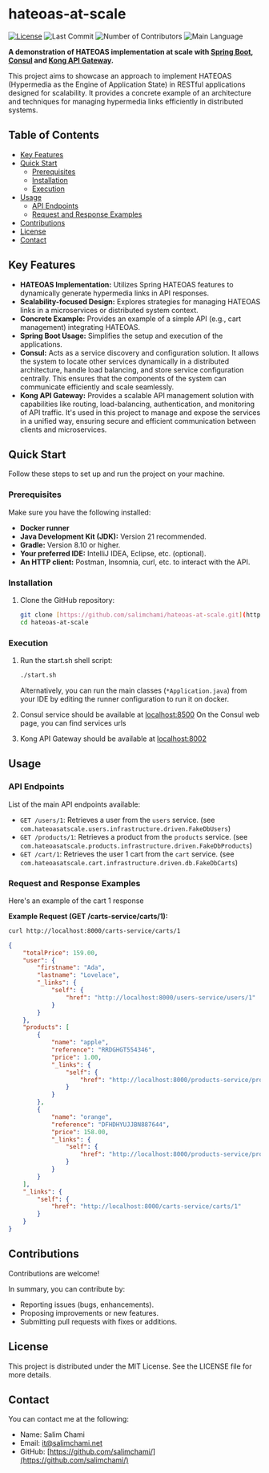 # hateoas-at-scale

[![License](https://img.shields.io/badge/license-MIT-blue.svg)](LICENSE.md)
![Last Commit](https://img.shields.io/github/last-commit/salimchami/hateoas-at-scale)
![Number of Contributors](https://img.shields.io/github/contributors/salimchami/hateoas-at-scale)
![Main Language](https://img.shields.io/github/languages/top/salimchami/hateoas-at-scale)

**A demonstration of HATEOAS implementation at scale with [Spring Boot](https://spring.io/projects/spring-boot), [Consul](https://developer.hashicorp.com/consul) and [Kong API Gateway](https://konghq.com).**

This project aims to showcase an approach to implement HATEOAS (Hypermedia as the Engine of Application State) in RESTful applications designed for scalability. It provides a concrete example of an architecture and techniques for managing hypermedia links efficiently in distributed systems.

## Table of Contents

* [Key Features](#key-features)
* [Quick Start](#quick-start)
    * [Prerequisites](#prerequisites)
    * [Installation](#installation)
    * [Execution](#execution)
* [Usage](#usage)
    * [API Endpoints](#api-endpoints)
    * [Request and Response Examples](#request-and-response-examples)
* [Contributions](#contributions)
* [License](#license)
* [Contact](#contact)

## Key Features

* **HATEOAS Implementation:** Utilizes Spring HATEOAS features to dynamically generate hypermedia links in API responses.
* **Scalability-focused Design:** Explores strategies for managing HATEOAS links in a microservices or distributed system context.
* **Concrete Example:** Provides an example of a simple API (e.g., cart management) integrating HATEOAS.
* **Spring Boot Usage:** Simplifies the setup and execution of the applications.
* **Consul:** Acts as a service discovery and configuration solution. It allows the system to locate other services
  dynamically in a distributed architecture, handle load balancing, and store service configuration centrally. This
  ensures that the components of the system can communicate efficiently and scale seamlessly.
* **Kong API Gateway:** Provides a scalable API management solution with capabilities like routing, load-balancing,
authentication, and monitoring of API traffic. It's used in this project to manage and expose the services in a unified
way, ensuring secure and efficient communication between clients and microservices.

## Quick Start

Follow these steps to set up and run the project on your machine.

### Prerequisites

Make sure you have the following installed:
* **Docker runner**
* **Java Development Kit (JDK):** Version 21 recommended.
* **Gradle:** Version 8.10 or higher.
* **Your preferred IDE:** IntelliJ IDEA, Eclipse, etc. (optional).
* **An HTTP client:** Postman, Insomnia, curl, etc. to interact with the API.

### Installation

1.  Clone the GitHub repository:
    ```bash
    git clone [https://github.com/salimchami/hateoas-at-scale.git](https://github.com/salimchami/hateoas-at-scale.git)
    cd hateoas-at-scale
    ```

### Execution

1.  Run the start.sh shell script:
    ```bash
    ./start.sh
    ```
    Alternatively, you can run the main classes (`*Application.java`) from your IDE by editing the runner configuration to run it on docker.

2. Consul service should be available at [localhost:8500](http://localhost:8500)
On the Consul web page, you can find services urls

3. Kong API Gateway should be available at [localhost:8002](http://localhost:8002)

## Usage

### API Endpoints

List of the main API endpoints available:

* `GET /users/1`: Retrieves a user from the `users` service. (see `com.hateoasatscale.users.infrastructure.driven.FakeDbUsers`)
* `GET /products/1`: Retrieves a product from the `products` service. (see `com.hateoasatscale.products.infrastructure.driven.FakeDbProducts`)
* `GET /cart/1`: Retrieves the user 1 cart from the `cart` service. (see `com.hateoasatscale.cart.infrastructure.driven.db.FakeDbCarts`)

### Request and Response Examples

Here's an example of the cart 1 response 

**Example Request (GET <kong-ui-url>/carts-service/carts/1):**

```bash
curl http://localhost:8000/carts-service/carts/1
```

``` json
{
    "totalPrice": 159.00,
    "user": {
        "firstname": "Ada",
        "lastname": "Lovelace",
        "_links": {
            "self": {
                "href": "http://localhost:8000/users-service/users/1"
            }
        }
    },
    "products": [
        {
            "name": "apple",
            "reference": "RRDGHGT554346",
            "price": 1.00,
            "_links": {
                "self": {
                    "href": "http://localhost:8000/products-service/products/1"
                }
            }
        },
        {
            "name": "orange",
            "reference": "DFHDHYUJJBN887644",
            "price": 158.00,
            "_links": {
                "self": {
                    "href": "http://localhost:8000/products-service/products/4"
                }
            }
        }
    ],
    "_links": {
        "self": {
            "href": "http://localhost:8000/carts-service/carts/1"
        }
    }
}
```

## Contributions

Contributions are welcome!

In summary, you can contribute by:

* Reporting issues (bugs, enhancements).
* Proposing improvements or new features.
* Submitting pull requests with fixes or additions.

## License
This project is distributed under the MIT License. See the LICENSE file for more details.

## Contact
You can contact me at the following:

* Name: Salim Chami
* Email: [it@salimchami.net](mailto:it@salimchami.net)
* GitHub: [https://github.com/salimchami/](https://github.com/salimchami/)